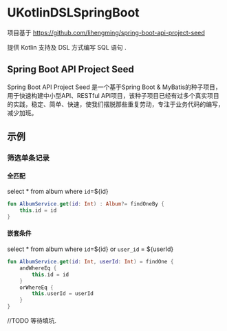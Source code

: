 # UKotlinDSLSpringBoot

项目基于 https://github.com/lihengming/spring-boot-api-project-seed 

提供 Kotlin 支持及 DSL 方式编写 SQL 语句 .

## Spring Boot API Project Seed
Spring Boot API Project Seed 是一个基于Spring Boot & MyBatis的种子项目，用于快速构建中小型API、RESTful API项目，该种子项目已经有过多个真实项目的实践，稳定、简单、快速，使我们摆脱那些重复劳动，专注于业务代码的编写，减少加班。

## 示例
### 筛选单条记录
#### 全匹配
select * from album where `id`=${id}
``` Kotlin
fun AlbumService.get(id: Int) : Album?= findOneBy {
    this.id = id
}
```
#### 嵌套条件
select * from album where `id`=${id} or `user_id` = ${userId}
``` Kotlin
fun AlbumService.get(id: Int, userId: Int) = findOne {
    andWhereEq {
        this.id = id
    }
    orWhereEq {
        this.userId = userId
    }
}
```

//TODO 等待填坑.
